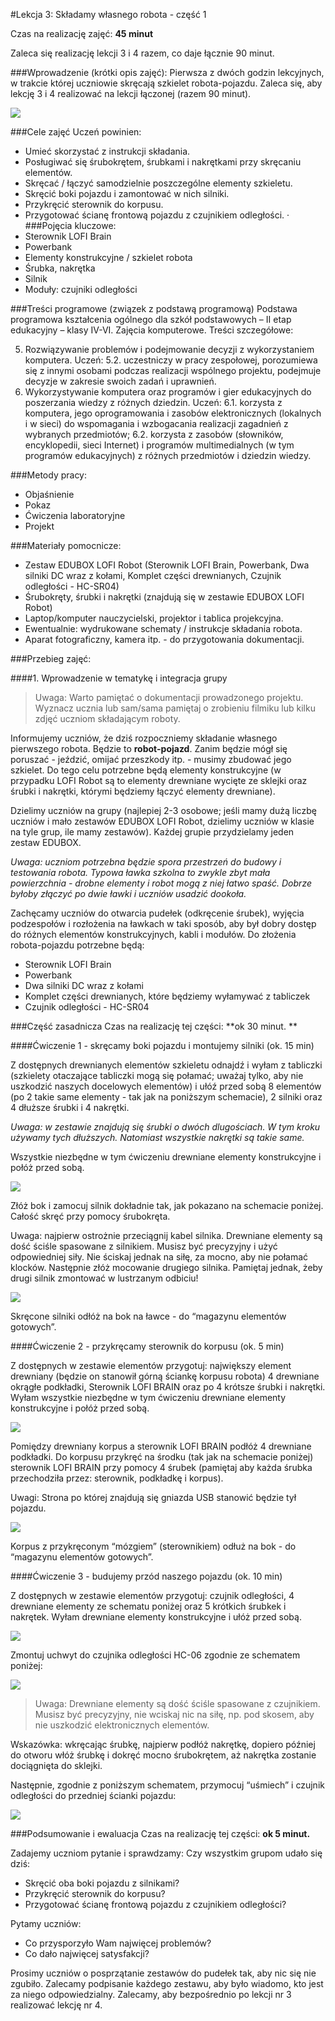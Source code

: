 #Lekcja 3: Składamy własnego robota - część 1

Czas na realizację zajęć: **45 minut** 

Zaleca się realizację lekcji 3 i 4 razem, co daje łącznie 90 minut.

###Wprowadzenie (krótki opis zajęć):
Pierwsza z dwóch godzin lekcyjnych, w trakcie której uczniowie skręcają szkielet robota-pojazdu. Zaleca się, aby lekcję 3 i 4 realizować na lekcji łączonej (razem 90 minut).

![](pojazd.jpg)

###Cele zajęć
Uczeń powinien:
- Umieć skorzystać z instrukcji składania.
- Posługiwać się śrubokrętem, śrubkami i nakrętkami przy skręcaniu elementów.
- Skręcać / łączyć samodzielnie poszczególne elementy szkieletu.
- Skręcić boki pojazdu i zamontować w nich silniki.
- Przykręcić sterownik do korpusu.
- Przygotować ścianę frontową pojazdu z czujnikiem odległości.
·     
###Pojęcia kluczowe:
- Sterownik LOFI Brain
- Powerbank
- Elementy konstrukcyjne / szkielet robota
- Śrubka, nakrętka
- Silnik
- Moduły: czujniki odległości 
         
 
###Treści programowe (związek z podstawą programową)
Podstawa programowa kształcenia ogólnego dla szkół podstawowych – II etap edukacyjny – klasy IV-VI. Zajęcia komputerowe. Treści szczegółowe:

5. Rozwiązywanie problemów i podejmowanie decyzji z wykorzystaniem komputera.
Uczeń:
	5.2. uczestniczy w pracy zespołowej, porozumiewa się z innymi osobami podczas
	realizacji wspólnego projektu, podejmuje decyzje w zakresie swoich zadań i
	uprawnień.
6. Wykorzystywanie komputera oraz programów i gier edukacyjnych do poszerzania wiedzy
z różnych dziedzin. Uczeń:
	6.1. korzysta z komputera, jego oprogramowania i zasobów elektronicznych (lokalnych
	i w sieci) do wspomagania i wzbogacania realizacji zagadnień z wybranych
	przedmiotów;
	6.2. korzysta z zasobów (słowników, encyklopedii, sieci Internet) i programów
	multimedialnych (w tym programów edukacyjnych) z różnych przedmiotów
	i dziedzin wiedzy.
          
 
###Metody pracy:
- Objaśnienie 
- Pokaz
- Ćwiczenia laboratoryjne
- Projekt 
          
###Materiały pomocnicze:
- Zestaw EDUBOX LOFI Robot (Sterownik LOFI Brain, Powerbank, Dwa silniki DC wraz z kołami, Komplet części drewnianych, Czujnik odległości - HC-SR04)
- Śrubokręty, śrubki i nakrętki (znajdują się w zestawie EDUBOX LOFI Robot)
- Laptop/komputer nauczycielski, projektor i tablica projekcyjna.
- Ewentualnie: wydrukowane schematy / instrukcje składania robota.
- Aparat fotograficzny, kamera itp. - do przygotowania dokumentacji.
 


 
###Przebieg zajęć:
 
####1. Wprowadzenie w tematykę i integracja grupy


> Uwaga: Warto pamiętać o dokumentacji prowadzonego projektu. Wyznacz ucznia lub sam/sama pamiętaj o zrobieniu filmiku lub kilku zdjęć uczniom składającym roboty.



Informujemy uczniów, że dziś rozpoczniemy składanie własnego pierwszego robota. Będzie to **robot-pojazd**. Zanim będzie mógł się poruszać - jeździć, omijać przeszkody itp. - musimy zbudować jego szkielet. Do tego celu potrzebne będą elementy konstrukcyjne (w przypadku LOFI Robot są to elementy drewniane wycięte ze sklejki oraz śrubki i nakrętki, którymi będziemy łączyć elementy drewniane).

Dzielimy uczniów na grupy (najlepiej 2-3 osobowe; jeśli mamy dużą liczbę uczniów i mało zestawów EDUBOX LOFI Robot, dzielimy uczniów w klasie na tyle grup, ile mamy zestawów). Każdej grupie przydzielamy jeden zestaw EDUBOX. 

*Uwaga: uczniom potrzebna będzie spora przestrzeń do budowy i testowania robota. Typowa ławka szkolna to zwykle zbyt mała powierzchnia - drobne elementy i robot mogą z niej łatwo spaść. Dobrze byłoby złączyć po dwie ławki i uczniów usadzić dookoła.*

Zachęcamy uczniów do otwarcia pudełek (odkręcenie śrubek), wyjęcia podzespołów i rozłożenia na ławkach w taki sposób, aby był dobry dostęp do różnych elementów konstrukcyjnych, kabli i modułów. Do złożenia robota-pojazdu potrzebne będą:
- Sterownik LOFI Brain
- Powerbank
- Dwa silniki DC wraz z kołami
- Komplet części drewnianych, które będziemy wyłamywać z tabliczek
- Czujnik odległości - HC-SR04
 
###Część zasadnicza
Czas na realizację tej części: **ok 30 minut. **

####Ćwiczenie 1 - skręcamy boki pojazdu i montujemy silniki (ok. 15 min)

Z dostępnych drewnianych elementów szkieletu odnajdź i wyłam z tabliczki (szkielety otaczające tabliczki mogą się połamać; uważaj tylko, aby nie uszkodzić naszych docelowych elementów) i ułóź przed sobą 8 elementów (po 2 takie same elementy - tak jak na poniższym schemacie), 2 silniki oraz 4 dłuższe śrubki i 4 nakrętki.

*Uwaga: w zestawie znajdują się śrubki o dwóch dlugościach. W tym kroku używamy tych dłuższych. Natomiast wszystkie nakrętki są takie same.*

Wszystkie niezbędne w tym ćwiczeniu drewniane elementy konstrukcyjne i połóż przed sobą.

![](boki_pojazdu_klocki.jpg)

Złóż bok i zamocuj silnik dokładnie tak, jak pokazano na schemacie poniżej. Całość skręć przy pomocy śrubokręta. 

Uwaga: najpierw ostrożnie przeciągnij kabel silnika. Drewniane elementy są dość ściśle spasowane z silnikiem. Musisz być precyzyjny i użyć odpowiedniej siły. Nie ściskaj jednak na siłę, za mocno, aby nie połamać klocków.
Następnie złóż mocowanie drugiego silnika. Pamiętaj jednak, żeby drugi silnik zmontować w lustrzanym odbiciu!

![](pojazd1.jpg)

Skręcone silniki odłóż na bok na ławce - do “magazynu elementów gotowych”. 


####Ćwiczenie 2 - przykręcamy sterownik do korpusu (ok. 5 min)

Z dostępnych w zestawie elementów przygotuj: największy element drewniany (będzie on stanowił górną ściankę korpusu robota) 4 drewniane okrągłe podkładki, Sterownik LOFI BRAIN oraz po 4 krótsze śrubki i nakrętki. Wyłam wszystkie niezbędne w tym ćwiczeniu drewniane elementy konstrukcyjne i połóż przed sobą.

![](brain_klocki.jpg)

Pomiędzy drewniany korpus a sterownik LOFI BRAIN podłóż 4 drewniane podkładki. Do korpusu przykręć na środku (tak jak na schemacie poniżej) sterownik LOFI BRAIN przy pomocy 4 śrubek (pamiętaj aby każda śrubka przechodziła przez: sterownik, podkładkę i korpus).

Uwagi: Strona po której znajdują się gniazda USB stanowić będzie tył pojazdu.

![](pojazd_edit_2.jpg)

Korpus z przykręconym “mózgiem” (sterownikiem) odłuż na bok - do “magazynu elementów gotowych”. 

####Ćwiczenie 3 - budujemy przód naszego pojazdu (ok. 10 min)

Z dostępnych w zestawie elementów przygotuj: czujnik odległości, 4 drewniane elementy ze schematu poniżej oraz 5 krótkich śrubkek i nakrętek. Wyłam drewniane elementy konstrukcyjne i ułóż przed sobą.

![](front_pojazdu_klocki.jpg)

Zmontuj uchwyt do czujnika odległości HC-06 zgodnie ze schematem poniżej:

![](hcsr04_1.jpg)


> Uwaga: Drewniane elementy są dość ściśle spasowane z czujnikiem. Musisz być precyzyjny, nie wciskaj nic na siłę, np. pod skosem, aby nie uszkodzić elektronicznych elementów. 



Wskazówka: wkręcając śrubkę, najpierw podłóż nakrętkę, dopiero później do otworu włóż śrubkę i dokręć mocno śrubokrętem, aż nakrętka zostanie dociągnięta do sklejki.

Następnie, zgodnie z poniższym schematem, przymocuj “uśmiech” i czujnik odległości do przedniej ścianki pojazdu:

![](hcsr04_2.jpg)
 

###Podsumowanie i ewaluacja
Czas na realizację tej części: **ok 5 minut.**

Zadajemy uczniom pytanie i sprawdzamy: Czy wszystkim grupom udało się dziś:
- Skręcić oba boki pojazdu z silnikami?
- Przykręcić sterownik do korpusu?
- Przygotować ścianę frontową pojazdu z czujnikiem odległości?

Pytamy uczniów: 
- Co przysporzyło Wam najwięcej problemów?
- Co dało najwięcej satysfakcji?

Prosimy uczniów o posprzątanie zestawów do pudełek tak, aby nic się nie zgubiło. Zalecamy podpisanie każdego zestawu, aby było wiadomo, kto jest za niego odpowiedzialny. 
Zalecamy, aby bezpośrednio po lekcji nr 3 realizować lekcję nr 4.
